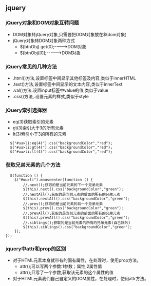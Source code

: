 ## jquery

### jQuery对象和DOM对象互转问题
   + DOM对象转jQuery对象,只需要把DOM对象放在$(dom对象)
   + jQuery对象转DOM对象两种方式
     - $(btnObj).get(0);---->DOM对象
     - $(btnObj)[0];----->DOM对象
### jQuery常见的几种方法
   + .html()方法,设置标签中间显示其他标签及内容,类似于innerHTML
   +   .text()方法,设置标签中间显示的文本内容,类似于innerText
   +   .val()方法.设置input标签中value的值,类似于value
   +  .css()方法,.设置元素的样式,类似于style
### jQuery索引选择器
  + eq(3)获取索引的元素
  + gt(3)索引大于3的所有元素
  + lt(3)索引小于3的所有的元素
  ```
    $("#uu>li:eq(4)").css("backgroundColor","red");
    $("#uu>li:gt(4)").css("backgroundColor","red");
    $("#uu>li:lt(4)").css("backgroundColor","red");
   ```
### 获取兄弟元素的几个方法
```
  $(function () {
    $("#uu>li").mouseenter(function () {
        //.next();获取的是当前元素的下一个兄弟元素
        $(this).next().css("backgroundColor","green");
        //.nextAll();获取的是当前元素的后面的所有的兄弟元素
        $(this).nextAll().css("backgroundColor","green");
        //.prev();获取的是当前元素的前一个兄弟元素
        $(this).prev().css("backgroundColor","green");
        //.prevAll();获取的是当前元素的前面的所有的兄弟元素
        $(this).prevAll().css("backgroundColor","green");
        //.siblings();获取的是当前元素的所有的兄弟元素(自己除外)
        $(this).siblings().css("backgroundColor","green");
    });
}); 
```
###  jquery中attr和prop的区别
  + 对于HTML元素本身就带有的固有属性，在处理时，使用prop方法。
    - attr();可以写两个参数:1参数；属性,2属性值
    - attr();只写了一个参数,获取该元素的这个属性的值
  + 对于HTML元素我们自己自定义的DOM属性，在处理时，使用attr方法。
